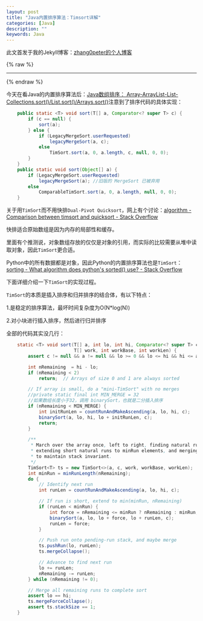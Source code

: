 ```yaml
---
layout: post
title: "Java内置排序算法：Timsort详解"
categories: [Java]
description: ""
keywords: Java
---
```


此文首发于我的Jekyll博客：[zhang0peter的个人博客](https://zhang0peter.com)         

{% raw %}
***          
{% endraw %}

今天在看Java的内置排序算法后：[Java数组排序： Array-ArrayList-List-Collections.sort()/List.sort()/Arrays.sort()](https://zhang0peter.com/2020/02/07/java-array-list-sort/)注意到了排序代码的具体实现：

```java
    public static <T> void sort(T[] a, Comparator<? super T> c) {
        if (c == null) {
            sort(a);
        } else {
            if (LegacyMergeSort.userRequested)
                legacyMergeSort(a, c);
            else
                TimSort.sort(a, 0, a.length, c, null, 0, 0);
        }
    }
    public static void sort(Object[] a) {
        if (LegacyMergeSort.userRequested)
            legacyMergeSort(a); //旧版的 MergeSort 已被弃用
        else
            ComparableTimSort.sort(a, 0, a.length, null, 0, 0);
    }
```
关于用`TimSort`而不用快排`Dual-Pivot Quicksort`，网上有个讨论：[algorithm - Comparison between timsort and quicksort - Stack Overflow](https://stackoverflow.com/questions/7770230/comparison-between-timsort-and-quicksort)

快排适合原始数组是因为内存的局部性和缓存。

里面有个推测说，对象数组存放的仅仅是对象的引用，而实际的比较需要从堆中读取对象，因此`TimSort`更合适。

Python中的所有数据都是对象，因此Python的内置排序算法也是`TimSort`：[sorting - What algorithm does python's sorted() use? - Stack Overflow](https://stackoverflow.com/questions/10948920/what-algorithm-does-pythons-sorted-use)

下面详细介绍一下`TimSort`的实现过程。

`TimSort`的本质是插入排序和归并排序的结合体，有以下特点：

1.是稳定的排序算法，最坏时间复杂度为O(N*log(N))

2.对小块进行插入排序，然后进行归并排序

全部的代码其实没几行：

```java
    static <T> void sort(T[] a, int lo, int hi, Comparator<? super T> c,
                         T[] work, int workBase, int workLen) {
        assert c != null && a != null && lo >= 0 && lo <= hi && hi <= a.length;

        int nRemaining  = hi - lo;
        if (nRemaining < 2)
            return;  // Arrays of size 0 and 1 are always sorted

        // If array is small, do a "mini-TimSort" with no merges
        //private static final int MIN_MERGE = 32
        //如果数组长度小于32，调用 binarySort，也就是二分插入排序
        if (nRemaining < MIN_MERGE) {
            int initRunLen = countRunAndMakeAscending(a, lo, hi, c);
            binarySort(a, lo, hi, lo + initRunLen, c);
            return;
        }

        /**
         * March over the array once, left to right, finding natural runs,
         * extending short natural runs to minRun elements, and merging runs
         * to maintain stack invariant.
         */
        TimSort<T> ts = new TimSort<>(a, c, work, workBase, workLen);
        int minRun = minRunLength(nRemaining);
        do {
            // Identify next run
            int runLen = countRunAndMakeAscending(a, lo, hi, c);

            // If run is short, extend to min(minRun, nRemaining)
            if (runLen < minRun) {
                int force = nRemaining <= minRun ? nRemaining : minRun;
                binarySort(a, lo, lo + force, lo + runLen, c);
                runLen = force;
            }

            // Push run onto pending-run stack, and maybe merge
            ts.pushRun(lo, runLen);
            ts.mergeCollapse();

            // Advance to find next run
            lo += runLen;
            nRemaining -= runLen;
        } while (nRemaining != 0);

        // Merge all remaining runs to complete sort
        assert lo == hi;
        ts.mergeForceCollapse();
        assert ts.stackSize == 1;
    }
```



